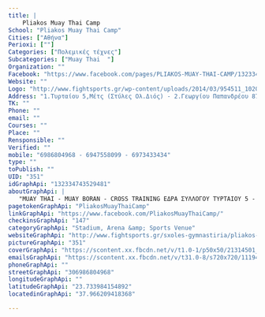 ```yaml
---
title: |
    Pliakos Muay Thai Camp
School: "Pliakos Muay Thai Camp"
Cities: ["Αθήνα"]
Perioxi: [""]
Categories: ["Πολεμικές τέχνες"]
Subcategories: ["Muay Thai  "]
Organization: ""
Facebook: "https://www.facebook.com/pages/PLIAKOS-MUAY-THAI-CAMP/132334743529481?fref=ts"
Website: ""
Logo: "http://www.fightsports.gr/wp-content/uploads/2014/03/954511_10202060931499467_149087617_n.jpg"
Address: "1.Τυρταίου 5,Μέτς (Στύλες Ολ.Διός) - 2.Γεωργίου Παπανδρέου 87,Ζωγράφου-Γουδί"
TK: ""
Phone: ""
email: ""
Courses: ""
Place: ""
Rensponsible: ""
Verified: ""
mobile: "6986804968 - 6947558099 - 6973433434"
type: ""
toPublish: ""
UID: "351"
idGraphApi: "132334743529481"
aboutGraphApi: | 
   "MUAY THAI - MUAY BORAN - CROSS TRAINING ΕΔΡΑ ΣΥΛΛΟΓΟΥ ΤΥΡΤΑΙΟΥ 5 - ΜΕΤΣ (ΣΤΗΛΕΣ ΟΛ.ΔΙΟΣ) ΑΘΗΝΑ "
pagetokenGraphApi: "PliakosMuayThaiCamp"
linkGraphApi: "https://www.facebook.com/PliakosMuayThaiCamp/"
checkinsGraphApi: "147"
categoryGraphApi: "Stadium, Arena &amp; Sports Venue"
websiteGraphApi: "http://www.fightsports.gr/sxoles-gymnastiria/pliakos-muay-thai-camp/#.WEk4M9J9670"
pictureGraphApi: "351"
coverGraphApi: "https://scontent.xx.fbcdn.net/v/t1.0-1/p50x50/21314501_1383536378409305_5282679269977595921_n.jpg?oh=740fc629ae41671cf1e07d67ef507463&amp;oe=5B3C6484"
emailsGraphApi: "https://scontent.xx.fbcdn.net/v/t31.0-8/s720x720/11194509_774960209266928_3946718488841517522_o.jpg?oh=151904cf0245ab7ea85462a05f06a39f&amp;oe=5B081160"
phoneGraphApi: ""
streetGraphApi: "306986804968"
longitudeGraphApi: ""
latitudeGraphApi: "23.733984154892"
locatedinGraphApi: "37.966209418368"

---
```




